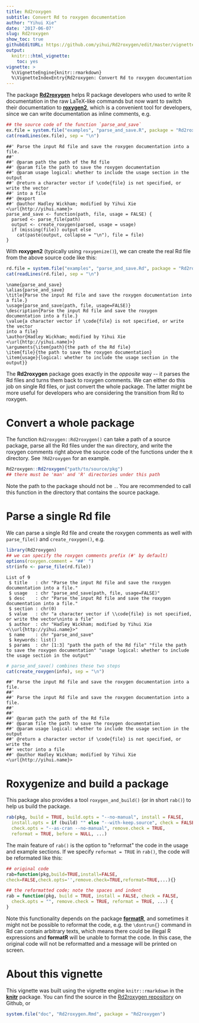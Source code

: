 ```yaml
---
title: Rd2roxygen
subtitle: Convert Rd to roxygen documentation
author: "Yihui Xie"
date: '2017-06-07'
slug: Rd2roxygen
show_toc: true
githubEditURL: https://github.com/yihui/Rd2roxygen/edit/master/vignettes/Rd2roxygen.Rmd
output:
  knitr:::html_vignette:
    toc: yes
vignette: >
  %\VignetteEngine{knitr::rmarkdown}
  %\VignetteIndexEntry{Rd2roxygen: Convert Rd to roxygen documentation and utilities to enhance R documentation}
---
```




The package [**Rd2roxygen**](https://github.com/yihui/Rd2roxygen) helps R package developers who
used to write R documentation in the raw LaTeX-like commands but now want to
switch their documentation to [**roxygen2**](https://cran.rstudio.org/package=roxygen2), which is a
convenient tool for developers, since we can write documentation as inline
comments, e.g.


```r
## the source code of the function `parse_and_save`
ex.file = system.file("examples", "parse_and_save.R", package = "Rd2roxygen")
cat(readLines(ex.file), sep = "\n")
```

```
##' Parse the input Rd file and save the roxygen documentation into a file.
##'
##' @param path the path of the Rd file
##' @param file the path to save the roxygen documentation
##' @param usage logical: whether to include the usage section in the output
##' @return a character vector if \code{file} is not specified, or write the vector
##' into a file
##' @export
##' @author Hadley Wickham; modified by Yihui Xie <\url{http://yihui.name}>
parse_and_save <- function(path, file, usage = FALSE) {
  parsed <- parse_file(path)
  output <- create_roxygen(parsed, usage = usage)
  if (missing(file)) output else
	cat(paste(output, collapse = "\n"), file = file)
}
```

With **roxygen2** (typically using `roxygenize()`), we can create the real
Rd file from the above source code like this:


```r
rd.file = system.file("examples", "parse_and_save.Rd", package = "Rd2roxygen")
cat(readLines(rd.file), sep = "\n")
```

```
\name{parse_and_save}
\alias{parse_and_save}
\title{Parse the input Rd file and save the roxygen documentation into a file.}
\usage{parse_and_save(path, file, usage=FALSE)}
\description{Parse the input Rd file and save the roxygen documentation into a file.}
\value{a character vector if \code{file} is not specified, or write the vector
into a file}
\author{Hadley Wickham; modified by Yihui Xie <\url{http://yihui.name}>}
\arguments{\item{path}{the path of the Rd file}
\item{file}{the path to save the roxygen documentation}
\item{usage}{logical: whether to include the usage section in the output}}
```

The **Rd2roxygen** package goes exactly in the _opposite_ way -- it parses
the Rd files and turns them back to roxygen comments. We can either do this
job on single Rd files, or just convert the whole package. The latter might
be more useful for developers who are considering the transition from Rd to
roxygen.

# Convert a whole package

The function `Rd2roxygen::Rd2roxygen()` can take a path of a source package, parse all
the Rd files under the `man` directory, and write the roxygen comments right
above the source code of the functions under the `R` directory. See
`?Rd2roxygen` for an example.


```r
Rd2roxygen::Rd2roxygen("path/to/source/pkg")
## there must be 'man' and 'R' directories under this path
```

Note the path to the package should not be `.`. You are recommended to call this function in the directory that contains the source package.

# Parse a single Rd file

We can parse a single Rd file and create the roxygen comments as well with
`parse_file()` and `create_roxygen()`, e.g.


```r
library(Rd2roxygen)
## we can specify the roxygen comments prefix (#' by default)
options(roxygen.comment = "##' ")
str(info <- parse_file(rd.file))
```

```
List of 9
 $ title   : chr "Parse the input Rd file and save the roxygen documentation into a file."
 $ usage   : chr "parse_and_save(path, file, usage=FALSE)"
 $ desc    : chr "Parse the input Rd file and save the roxygen documentation into a file."
 $ section : chr(0) 
 $ value   : chr "a character vector if \\code{file} is not specified, or write the vector\ninto a file"
 $ author  : chr "Hadley Wickham; modified by Yihui Xie <\\url{http://yihui.name}>"
 $ name    : chr "parse_and_save"
 $ keywords: list()
 $ params  : chr [1:3] "path the path of the Rd file" "file the path to save the roxygen documentation" "usage logical: whether to include the usage section in the output"
```

```r
# parse_and_save() combines these two steps
cat(create_roxygen(info), sep = "\n")
```

```
##' Parse the input Rd file and save the roxygen documentation into a file.
##' 
##' Parse the input Rd file and save the roxygen documentation into a file.
##' 
##' 
##' @param path the path of the Rd file
##' @param file the path to save the roxygen documentation
##' @param usage logical: whether to include the usage section in the output
##' @return a character vector if \code{file} is not specified, or write the
##' vector into a file
##' @author Hadley Wickham; modified by Yihui Xie <\url{http://yihui.name}>
```

# Roxygenize and build a package

This package also provides a tool `roxygen_and_build()` (or in short `rab()`)
to help us build the package.


```r
rab(pkg, build = TRUE, build.opts = "--no-manual", install = FALSE, 
  install.opts = if (build) "" else "--with-keep.source", check = FALSE, 
  check.opts = "--as-cran --no-manual", remove.check = TRUE, 
  reformat = TRUE, before = NULL, ...)
```

The main feature of `rab()` is the option to "reformat" the code in the
usage and example sections. If we specify `reformat = TRUE` in `rab()`, the
code will be reformated like this:


```r
## original code
rab=function(pkg,build=TRUE,install=FALSE,
check=FALSE,check.opts='',remove.check=TRUE,reformat=TRUE,...){}
```

```r
## the reformatted code; note the spaces and indent
rab = function(pkg, build = TRUE, install = FALSE, check = FALSE, 
  check.opts = "", remove.check = TRUE, reformat = TRUE, ...) {
}
```

Note this functionality depends on the package [**formatR**](https://yihui.name/formatR), and
sometimes it might not be possible to reformat the code, e.g. the
`\dontrun{}` command in Rd can contain arbitrary texts, which means there
could be illegal R expressions and **formatR** will be unable to format the
code. In this case, the original code will not be reformatted and a message
will be printed on screen.

# About this vignette

This vignette was built using the vignette engine `knitr::rmarkdown`
in the [**knitr**](https://yihui.name/knitr) package. You can find the source
in the [Rd2roxygen
repository](https://github.com/yihui/Rd2roxygen/tree/master/vignettes) on
Github, or


```r
system.file("doc", "Rd2roxygen.Rmd", package = "Rd2roxygen")
```
